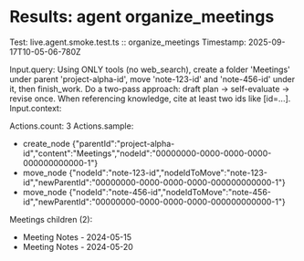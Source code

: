 # Results: agent organize_meetings

Test: live.agent.smoke.test.ts :: organize_meetings
Timestamp: 2025-09-17T10-05-06-780Z

Input.query: Using ONLY tools (no web_search), create a folder 'Meetings' under parent 'project-alpha-id', move 'note-123-id' and 'note-456-id' under it, then finish_work. Do a two-pass approach: draft plan -> self-evaluate -> revise once. When referencing knowledge, cite at least two ids like [id=...].
Input.context: 

Actions.count: 3
Actions.sample:
- create_node {"parentId":"project-alpha-id","content":"Meetings","nodeId":"00000000-0000-0000-0000-000000000000-1"}
- move_node {"nodeId":"note-123-id","nodeIdToMove":"note-123-id","newParentId":"00000000-0000-0000-0000-000000000000-1"}
- move_node {"nodeId":"note-456-id","nodeIdToMove":"note-456-id","newParentId":"00000000-0000-0000-0000-000000000000-1"}

Meetings children (2):
- Meeting Notes - 2024-05-15
- Meeting Notes - 2024-05-20
